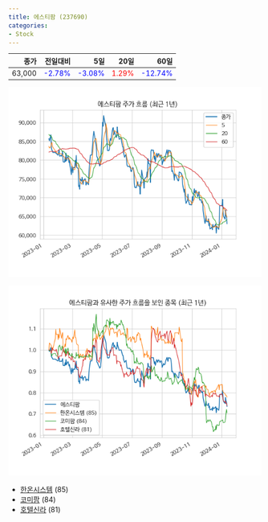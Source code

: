 ```yaml
---
title: 에스티팜 (237690)
categories:
- Stock
---
```


|종가|전일대비|5일|20일|60일|
|---:|-------:|--:|---:|---:|
|63,000|<span style="color: blue">-2.78%</span>|<span style="color: blue">-3.08%</span>|<span style="color: red">1.29%</span>|<span style="color: blue">-12.74%</span>|


<!-- more -->

![237690](/assets/images/stock/237690.png)

![237690](/assets/images/stock/237690_sim.png)

- [한온시스템](/stock/018880/) (85)
- [코미팜](/stock/041960/) (84)
- [호텔신라](/stock/008770/) (81)